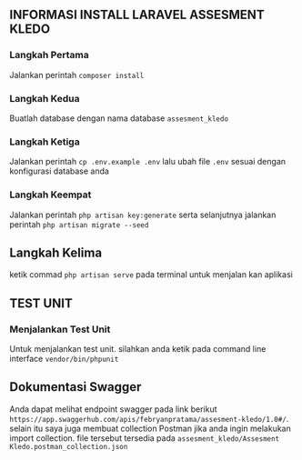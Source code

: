 ## INFORMASI INSTALL LARAVEL ASSESMENT KLEDO

### Langkah Pertama

Jalankan perintah `composer install`

### Langkah Kedua

Buatlah database dengan nama database `assesment_kledo`

### Langkah Ketiga

Jalankan perintah `cp .env.example .env` lalu ubah file `.env` sesuai dengan konfigurasi database anda

### Langkah Keempat

Jalankan perintah `php artisan key:generate` serta selanjutnya jalankan perintah `php artisan migrate --seed`

## Langkah Kelima

ketik commad `php artisan serve` pada terminal untuk menjalan kan aplikasi

## TEST UNIT

### Menjalankan Test Unit

Untuk menjalankan test unit. silahkan anda ketik pada command line interface `vendor/bin/phpunit`

## Dokumentasi Swagger

Anda dapat melihat endpoint swagger pada link berikut `https://app.swaggerhub.com/apis/febryanpratama/assesment-kledo/1.0#/`. selain itu saya juga membuat collection Postman jika anda ingin melakukan import collection. file tersebut tersedia pada `assesment_kledo/Assesment Kledo.postman_collection.json`

